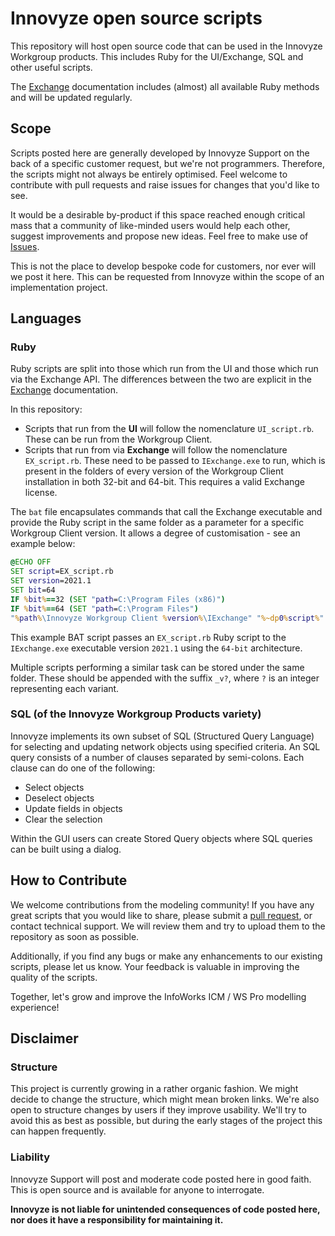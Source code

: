 # Innovyze open source scripts

This repository will host open source code that can be used in the Innovyze Workgroup products. This includes Ruby for the UI/Exchange, SQL and other useful scripts.

The [Exchange](https://help.autodesk.com/view/IWICMS/2025/ENU/?guid=Innovyze_Exchange_Introduction_ICM_introduction_html) documentation includes (almost) all available Ruby methods and will be updated regularly.

## Scope

Scripts posted here are generally developed by Innovyze Support on the back of a specific customer request, but we're not programmers. Therefore, the scripts might not always be entirely optimised. Feel welcome to contribute with pull requests and raise issues for changes that you'd like to see.

It would be a desirable by-product if this space reached enough critical mass that a community of like-minded users would help each other, suggest improvements and propose new ideas. Feel free to make use of [Issues](https://github.com/innovyze/Open-Source-Support/issues).

This is not the place to develop bespoke code for customers, nor ever will we post it here. This can be requested from Innovyze within the scope of an implementation project.

## Languages

### Ruby

Ruby scripts are split into those which run from the UI and those which run via the Exchange API. The differences between the two are explicit in the [Exchange](https://help.autodesk.com/view/IWICMS/2025/ENU/?guid=Innovyze_Exchange_Introduction_ICM_introduction_html) documentation.

In this repository:

* Scripts that run from the **UI** will follow the nomenclature `UI_script.rb`. These can be run from the Workgroup Client.
* Scripts that run from via **Exchange** will follow the nomenclature `EX_script.rb`. These need to be passed to `IExchange.exe` to run, which is present in the folders of every version of the Workgroup Client installation in both 32-bit and 64-bit. This requires a valid Exchange license.

The `bat` file encapsulates commands that call the Exchange executable and provide the Ruby script in the same folder as a parameter for a specific Workgroup Client version. It allows a degree of customisation - see an example below:

```bat
@ECHO OFF
SET script=EX_script.rb
SET version=2021.1
SET bit=64
IF %bit%==32 (SET "path=C:\Program Files (x86)")
IF %bit%==64 (SET "path=C:\Program Files")
"%path%\Innovyze Workgroup Client %version%\IExchange" "%~dp0%script%" ICM
```

This example BAT script passes an `EX_script.rb` Ruby script to the `IExchange.exe` executable version `2021.1` using the `64-bit` architecture.

Multiple scripts performing a similar task can be stored under the same folder. These should be appended with the suffix `_v?`, where `?` is an integer representing each variant.

### SQL (of the Innovyze Workgroup Products variety)

Innovyze implements its own subset of SQL (Structured Query Language) for selecting and updating network objects using specified criteria.
An SQL query consists of a number of clauses separated by semi-colons. Each clause can do one of the following:

* Select objects
* Deselect objects
* Update fields in objects
* Clear the selection

Within the GUI users can create Stored Query objects where SQL queries can be built using a dialog.

## How to Contribute

We welcome contributions from the modeling community! If you have any great scripts that you would like to share, please submit a [pull request](https://github.com/innovyze/Open-Source-Support/pulls), or contact technical support. We will review them and try to upload them to the repository as soon as possible.

Additionally, if you find any bugs or make any enhancements to our existing scripts, please let us know. Your feedback is valuable in improving the quality of the scripts.

Together, let's grow and improve the InfoWorks ICM / WS Pro modelling experience!

## Disclaimer

### Structure

This project is currently growing in a rather organic fashion. We might decide to change the structure, which might mean broken links. We're also open to structure changes by users if they improve usability. We'll try to avoid this as best as possible, but during the early stages of the project this can happen frequently.

### Liability

Innovyze Support will post and moderate code posted here in good faith. This is open source and is available for anyone to interrogate.

**Innovyze is not liable for unintended consequences of code posted here, nor does it have a responsibility for maintaining it.**
